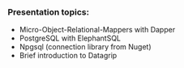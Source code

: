 ### Presentation topics:
- Micro-Object-Relational-Mappers with Dapper
- PostgreSQL with ElephantSQL
- Npgsql (connection library from Nuget)
- Brief introduction to Datagrip
